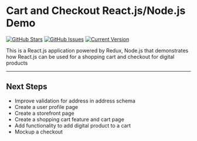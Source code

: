 # Cart and Checkout React.js/Node.js Demo

[![GitHub Stars](https://img.shields.io/github/stars/janderson77/cartandcheckout.svg)](https://github.com/janderson77/cartandcheckout/stargazers) [![GitHub Issues](https://img.shields.io/github/issues/janderson77/cartandcheckout.svg)](https://github.com/janderson77/cartandcheckout/issues) [![Current Version](https://img.shields.io/badge/version-1.0.0-green.svg)](https://github.com/janderson77/cartandcheckout)

This is a React.js application powered by Redux, Node.js that demonstrates how React.js can be used for a shopping cart and checkout for digital products

---

## Next Steps

* Improve validation for address in address schema
* Create a user profile page
* Create a storefront page
* Create a shopping cart feature and cart page
* Add functionality to add digital product to a cart
* Mockup a checkout

